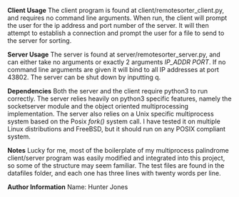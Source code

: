 **Client Usage**
    The client program is found at client/remotesorter_client.py, and requires
no command line arguments. When run, the client will prompt the user for the
ip address and port number of the server. It will then attempt to establish
a connection and prompt the user for a file to send to the server for sorting.

**Server Usage**
    The server is found at server/remotesorter_server.py, and can either take no
arguments or exactly 2 arguments *IP_ADDR* *PORT*. If no command
line arguments are given it will bind to all IP addresses at port 43802. The server
can be shut down by inputting q.

**Dependencies**
    Both the server and the client require python3 to run correctly. The server relies
heavily on python3 specific features, namely the socketserver module and the object oriented
multiprocessing implementation. The server also relies on a Unix specific multiprocess
system based on the Posix *fork()* system call. I have tested it on multiple Linux
distributions and FreeBSD, but it should run on any POSIX compliant system.

**Notes**
    Lucky for me, most of the boilerplate of my multiprocess palindrome client/server program
was easily modified and integrated into this project, so some of the structure may seem familiar.
The test files are found in the datafiles folder, and each one has three lines with twenty words
per line.

**Author Information**
    Name: Hunter Jones